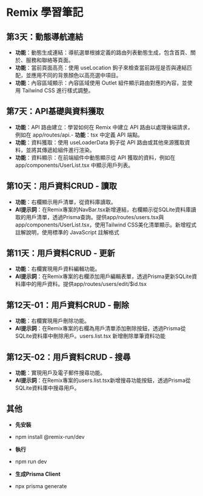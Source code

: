 # Remix 學習筆記
## 第3天：動態導航連結
- **功能**：動態生成連結：導航選單根據定義的路由列表動態生成，包含首頁、關於、服務和聯絡等頁面。
- **功能**：當前頁面高亮：使用 useLocation 鉤子來檢查當前路徑是否與連結匹配，並應用不同的背景顏色以高亮選中項目。
- **功能**：內容區域顯示：內容區域使用 Outlet 組件顯示路由對應的內容，並使用 Tailwind CSS 進行樣式調整。

## 第7天：API基礎與資料獲取
- **功能**：API 路由建立：學習如何在 Remix 中建立 API 路由以處理後端請求，例如在 app/routes/api.- **功能**：tsx 中定義 API 端點。
- **功能**：資料獲取：使用 useLoaderData 鉤子從 API 路由或其他來源獲取資料，並將其傳遞給組件進行渲染。
- **功能**：資料顯示：在前端組件中動態顯示從 API 獲取的資料，例如在 app/components/UserList.tsx 中顯示用戶列表。

## 第10天：用戶資料CRUD - 讀取
- **功能**：右欄顯示用戶清單，從資料庫讀取。
- **AI提示詞**：在Remix專案的NavBar.tsx新增連結，右欄顯示從SQLite資料庫讀取的用戶清單，透過Prisma查詢。提供app/routes/users.tsx與app/components/UserList.tsx，使用Tailwind CSS美化清單顯示。新增程式註解說明，使用標準的 JavaScript 註解格式

## 第11天：用戶資料CRUD - 更新
- **功能**：右欄實現用戶資料編輯功能。
- **AI提示詞**：在Remix專案的右欄添加用戶編輯表單，透過Prisma更新SQLite資料庫中的用戶資料。提供app/routes/users/edit/$id.tsx

## 第12天-01：用戶資料CRUD - 刪除
- **功能**：右欄實現用戶刪除功能。
- **AI提示詞**：在Remix專案的右欄為用戶清單添加刪除按鈕，透過Prisma從SQLite資料庫中刪除用戶。users.list.tsx 新增刪除單筆資料功能

## 第12天-02：用戶資料CRUD - 搜尋
- **功能**：實現用戶及電子郵件搜尋功能。
- **AI提示詞**：在Remix專案的users.list.tsx新增搜尋功能按鈕，透過Prisma從SQLite資料庫中搜尋用戶。

## 其他 ##
- **先安裝**
- npm install @remix-run/dev 

- **執行**
- npm run dev

- **生成Prisma Client**
- npx prisma generate
